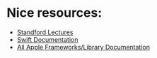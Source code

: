 # Nice resources: 
* [Standford Lectures](https://www.youtube.com/watch?v=71pyOB4TPRE&list=PLPA-ayBrweUzGFmkT_W65z64MoGnKRZMq) 
* [Swift Documentation](https://developer.apple.com/library/content/documentation/Swift/Conceptual/Swift_Programming_Language/)
* [All Apple Frameworks/Library Documentation](https://developer.apple.com/documentation/)
